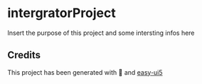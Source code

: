# intergratorProject
Insert the purpose of this project and some intersting infos here


## Credits
This project has been generated with 💙 and [easy-ui5](https://github.com/SAP)
